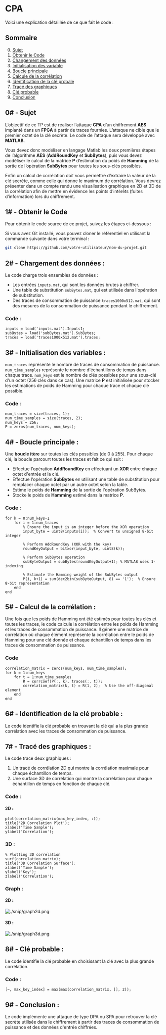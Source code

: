 # CPA

Voici une explication détaillée de ce que fait le code :

## Sommaire

0. [Sujet](#0---sujet)
1. [Obtenir le Code](#1---obtenir-le-code)
2. [Changement des données](#2---chargement-des-données)
3. [Initialisation des variable](#3---initialisation-des-variables)
4. [Boucle principale](#4---boucle-principale)
5. [Calcule de la corrélation](#5---calcul-de-la-corrélation)
6. [Identification de la clé probale](#6---identification-de-la-clé-probable)
7. [Tracé des graphiques](#7---tracé-des-graphiques)
8. [Clé probable](#8---clé-probable)
9. [Conclusion](#9---conclusion)

## 0# - Sujet

L’objectif de ce TP est de réaliser l’attaque __CPA__ d’un chiffrement __AES__ implanté dans un __FPGA__ à partir de traces fournies. L’attaque ne cible que le premier octet de la clé secrète. Le code de l’attaque sera développé avec __MATLAB__. 

Vous devez donc modéliser en langage Matlab les deux premières étapes de l’algorithme __AES__ (__AddRoundKey__ et __SubBytes__), puis vous devez modéliser le calcul de la matrice __P__ d’estimation du poids de __Hamming__ de la sortie de l’opération __SubBytes__ pour toutes les sous-clés possibles.

Enfin un calcul de corrélation doit vous permettre d’extraire la valeur de la clé secrète, comme celle qui donne le maximum de corrélation. Vous devrez présenter dans un compte rendu une visualisation graphique en 2D et 3D de la corrélation afin de mettre en évidence les points d’intérêts (fuites d’information) lors du chiffrement. 

## 1# - Obtenir le Code

Pour obtenir le code source de ce projet, suivez les étapes ci-dessous :

Si vous avez Git installé, vous pouvez cloner le référentiel en utilisant la commande suivante dans votre terminal :

```bash
git clone https://github.com/votre-utilisateur/nom-du-projet.git
```

## 2# - Chargement des données :

Le code charge trois ensembles de données :
- Les entrées `inputs.mat`, qui sont les données brutes à chiffrer.
- Une table de substitution `subBytes.mat`, qui est utilisée dans l'opération de substitution.
- Des traces de consommation de puissance `traces1000x512.mat`, qui sont des mesures de la consommation de puissance pendant le chiffrement.

### Code :

```mat
inputs = load('inputs.mat').Inputs1;
subBytes = load('subBytes.mat').SubBytes;
traces = load('traces1000x512.mat').traces;
```

## 3# - Initialisation des variables :

`num_traces` représente le nombre de traces de consommation de puissance.
`num_time_samples` représente le nombre d'échantillons de temps dans chaque trace.
`num_keys` est le nombre de clés possibles pour une sous-clé d'un octet (256 clés dans ce cas).
Une matrice __P__ est initialisée pour stocker les estimations de poids de Hamming pour chaque trace et chaque clé possible.

### Code :

```mat
num_traces = size(traces, 1);
num_time_samples = size(traces, 2);
num_keys = 256;
P = zeros(num_traces, num_keys);
```

## 4# - Boucle principale :

Une __boucle itère__ sur toutes les clés possibles (de 0 à 255).
Pour chaque clé, la boucle parcourt toutes les traces et fait ce qui suit :
- Effectue l'opération __AddRoundKey__ en effectuant un __XOR__ entre chaque octet d'entrée et la clé.
- Effectue l'opération __SubBytes__ en utilisant une table de substitution pour remplacer chaque octet par un autre octet selon la table.
- Estime le poids de __Hamming__ de la sortie de l'opération SubBytes.
- Stocke le poids de __Hamming__ estimé dans la matrice __P__.

### Code :

```mat
for k = 0:num_keys-1
    for i = 1:num_traces
        % Ensure the input is an integer before the XOR operation
        input_byte = uint8(inputs(i));  % Convert to unsigned 8-bit integer
        
        % Perform AddRoundKey (XOR with the key)
        roundKeyOutput = bitxor(input_byte, uint8(k));
        
        % Perform SubBytes operation
        subByteOutput = subBytes(roundKeyOutput+1); % MATLAB uses 1-indexing
        
        % Estimate the Hamming weight of the SubBytes output
        P(i, k+1) = sum(dec2bin(subByteOutput, 8) == '1');  % Ensure 8-bit representation
    end
end
```

## 5# - Calcul de la corrélation :

Une fois que les poids de Hamming ont été estimés pour toutes les clés et toutes les traces, le code calcule la corrélation entre les poids de Hamming et les traces de consommation de puissance.
Il génère une matrice de corrélation où chaque élément représente la corrélation entre le poids de Hamming pour une clé donnée et chaque échantillon de temps dans les traces de consommation de puissance.

### Code

```mat
correlation_matrix = zeros(num_keys, num_time_samples);
for k = 1:num_keys
    for t = 1:num_time_samples
        R = corrcoef(P(:, k), traces(:, t));
        correlation_matrix(k, t) = R(1, 2);  % Use the off-diagonal element
    end
end
```

## 6# - Identification de la clé probable :

Le code identifie la clé probable en trouvant la clé qui a la plus grande corrélation avec les traces de consommation de puissance.

## 7# - Tracé des graphiques :

Le code trace deux graphiques :

1. Un tracé de corrélation 2D qui montre la corrélation maximale pour chaque échantillon de temps.
2. Une surface 3D de corrélation qui montre la corrélation pour chaque échantillon de temps en fonction de chaque clé.

### Code :

#### 2D :
```mat
plot(correlation_matrix(max_key_index, :));
title('2D Correlation Plot');
xlabel('Time Sample');
ylabel('Correlation');
```
### 3D :
```mat
% Plotting 3D correlation
surf(correlation_matrix);
title('3D Correlation Surface');
xlabel('Time Sample');
ylabel('Key');
zlabel('Correlation');
```

### Graph :

#### 2D :

![./snip/graph2d.png](./snip/garph2d.jpg)

#### 3D :

![./snip/graph3d.png](./snip/graph3d.png)

## 8# - Clé probable :

Le code identifie la clé probable en choisissant la clé avec la plus grande corrélation.

### Code :

```mat
[~, max_key_index] = max(max(correlation_matrix, [], 2));
```

## 9# - Conclusion :

Le code implémente une attaque de type DPA ou SPA pour retrouver la clé secrète utilisée dans le chiffrement à partir des traces de consommation de puissance et des données d'entrée chiffrées.
